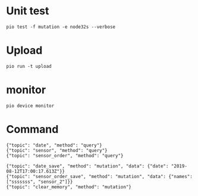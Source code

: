 # Unit test
    pio test -f mutation -e node32s --verbose
    
# Upload
    pio run -t upload
    
# monitor
    pio device monitor

# Command
```
{"topic": "date", "method": "query"}
{"topic": "sensor", "method": "query"}
{"topic": "sensor_order", "method": "query"}

{"topic": "date_save", "method": "mutation", "data": {"date": "2019-08-12T17:00:17.613Z"}}
{"topic": "sensor_order_save", "method": "mutation", "data": {"names": ["sssssss", "sensor_2"]}}
{"topic": "clear_memory", "method": "mutation"}

```

